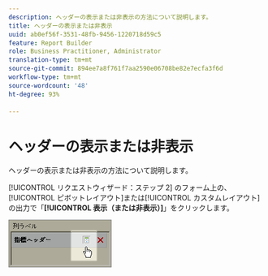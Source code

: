 ```yaml
---
description: ヘッダーの表示または非表示の方法について説明します。
title: ヘッダーの表示または非表示
uuid: ab0ef56f-3531-48fb-9456-1220718d59c5
feature: Report Builder
role: Business Practitioner, Administrator
translation-type: tm+mt
source-git-commit: 894ee7a8f761f7aa2590e06708be82e7ecfa3f6d
workflow-type: tm+mt
source-wordcount: '48'
ht-degree: 93%

---
```



# ヘッダーの表示または非表示

ヘッダーの表示または非表示の方法について説明します。

[!UICONTROL リクエストウィザード：ステップ 2] のフォーム上の、[!UICONTROL ピボットレイアウト]または[!UICONTROL カスタムレイアウト]の出力で「**[!UICONTROL 表示（または非表示）]**」をクリックします。

![](assets/hide_show_header.png)

